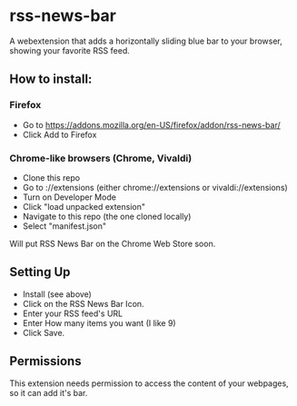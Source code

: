 # rss-news-bar
A webextension that adds a horizontally sliding blue bar to your browser, showing your favorite RSS feed.

## How to install:
### Firefox
* Go to https://addons.mozilla.org/en-US/firefox/addon/rss-news-bar/
* Click Add to Firefox
### Chrome-like browsers (Chrome, Vivaldi)
* Clone this repo
* Go to <browser>://extensions (either chrome://extensions or vivaldi://extensions)
* Turn on Developer Mode
* Click "load unpacked extension"
* Navigate to this repo (the one cloned locally)
* Select "manifest.json"

Will put RSS News Bar on the Chrome Web Store soon.

## Setting Up
* Install (see above)
* Click on the RSS News Bar Icon.
* Enter your RSS feed's URL
* Enter How many items you want (I like 9)
* Click Save.

## Permissions
This extension needs permission to access the content of your webpages, so it can add it's bar.


